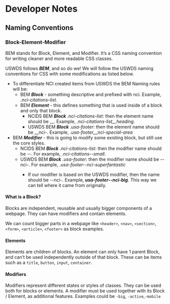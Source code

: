 # Developer Notes

## Naming Conventions

### Block-Element-Modifier
BEM stands for Block, Element, and Modifier. It’s a CSS naming convention for writing cleaner and more readable CSS classes.

USWDS follows ***BEM***, and so do we! We will follow the USWDS naming conventions for CSS with some modifications as listed below.

- To differentiate NCI created items from USWDS the BEM Naming rules will be:
	- BEM ***Block*** - something descriptive and prefixed with nci. Example, *.nci-citations-list*.
	- BEM ***Element*** - this defines something that is used inside of a block and only that block.
		- NCIDS BEM ***Block*** *.nci-citations-list*: then the element name should be <block>__<element-name>. Example, *.nci-citations-list__heading*.
		- USWDS BEM ***Block*** *.usa-footer*: then the element name should be <block>__nci-<element-name>. Example, *.usa-footer__nci-special-area*
 - BEM ***Modifier*** - this is going to modify some existing block, but still use the core styles.
	- NCIDS BEM ***Block*** *.nci-citations-list*: then the modifier name should be <block>--<modifier-name>. For example, *.nci-citations--small*.
	- USWDS BEM ***Block*** *.usa-footer*: then the modifier name should be <block>--nci-<element-name>. For example, *.usa-footer--nci-superfantastic*
		- If our modifier is based on the USWDS modifier, then the name should be <block>--nci-<USWDS-modifier-name>. Example, ***usa-footer--nci-big***. This way we can tell where it came from originally.

#### What is a Block?
Blocks are independent, reusable and usually bigger components of a webpage. They can have modifiers and contain elements.

We can count bigger parts in a webpage like `<header>`, `<nav>`, `<section>`,`<form>`, `<article>`, `<footer>` as block examples.

#### Elements
Elements are children of blocks. An element can only have 1 parent Block, and can’t be used independently outside of that block. These can be items such as a `title`, `button`, `input`, `container`.

#### Modifiers
Modifiers represent different states or styles of classes. They can be used both for blocks or elements. A modifier must be used together with its Block / Element, as additional features. Examples could be `-big`, `-active`,`-mobile`